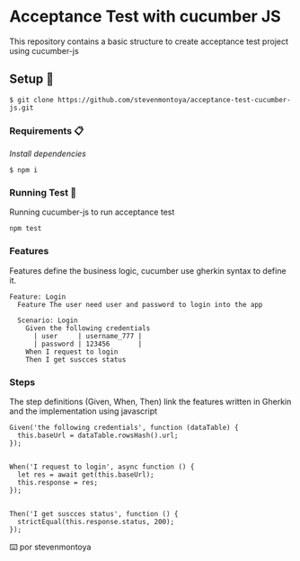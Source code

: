 # Acceptance Test with cucumber JS

This repository contains a basic structure to create acceptance test project using cucumber-js

## Setup 🚀

```
$ git clone https://github.com/stevenmontoya/acceptance-test-cucumber-js.git
```

### Requirements 📋

_Install dependencies_

```
$ npm i
```

### Running Test 🔧

Running cucumber-js to run acceptance test

```
npm test
```

### Features

Features define the business logic, cucumber use gherkin syntax to define it.

```
Feature: Login
  Feature The user need user and password to login into the app

  Scenario: Login
    Given the following credentials
      | user     | username_777 |
      | password | 123456       |
    When I request to login
    Then I get suscces status
```

### Steps

The step definitions (Given, When, Then) link the features written in Gherkin and the implementation using javascript

```
Given('the following credentials', function (dataTable) {
  this.baseUrl = dataTable.rowsHash().url;
});


When('I request to login', async function () {
  let res = await get(this.baseUrl);
  this.response = res;
});


Then('I get suscces status', function () {
  strictEqual(this.response.status, 200);
});

```

⌨️ por stevenmontoya

